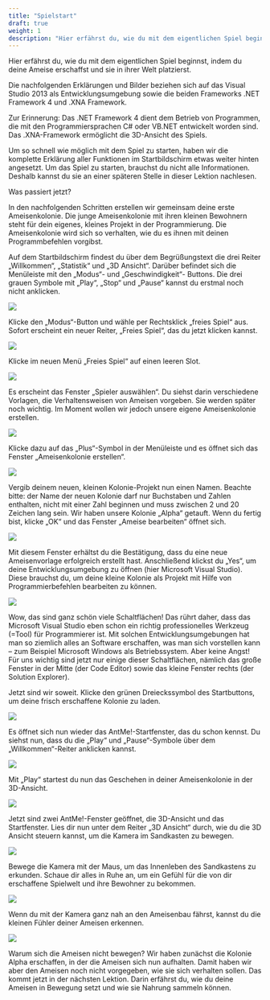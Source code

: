 ```yaml
---
title: "Spielstart"
draft: true
weight: 1
description: "Hier erfährst du, wie du mit dem eigentlichen Spiel beginnst, indem du deine Ameise erschaffst und sie in ihrer Welt platzierst."
---
```



Hier erfährst du, wie du mit dem eigentlichen Spiel beginnst, indem du deine Ameise erschaffst und sie in ihrer Welt platzierst. 

Die nachfolgenden Erklärungen und Bilder beziehen sich auf das Visual Studio 2013 als Entwicklungsumgebung sowie die beiden Frameworks .NET Framework 4 und .XNA Framework. 

Zur Erinnerung: Das .NET Framework 4 dient dem Betrieb von Programmen, die mit den Programmiersprachen C# oder VB.NET entwickelt worden sind. Das .XNA-Framework ermöglicht die 3D-Ansicht des Spiels.

Um so schnell wie möglich mit dem Spiel zu starten, haben wir die komplette Erklärung aller Funktionen im Startbildschirm etwas weiter hinten angesetzt. Um das Spiel zu starten, brauchst du nicht alle Informationen. Deshalb kannst du sie an einer späteren Stelle in dieser Lektion nachlesen. 

Was passiert jetzt? 

In den nachfolgenden Schritten erstellen wir gemeinsam deine erste Ameisenkolonie.
Die junge Ameisenkolonie mit ihren kleinen Bewohnern steht für dein eigenes, kleines Projekt in der Programmierung. Die Ameisenkolonie wird sich so verhalten, wie du es ihnen mit deinen Programmbefehlen vorgibst.

Auf dem Startbildschirm findest du über dem Begrüßungstext die drei Reiter „Willkommen“, „Statistik“ und „3D Ansicht“. Darüber befindet sich die Menüleiste mit den „Modus“- und „Geschwindigkeit“- Buttons. Die drei grauen Symbole mit „Play“, „Stop“ und „Pause“ kannst du erstmal noch nicht anklicken.

![](/images/Tutorials/Spielstart/AntMeStartScreen.jpg)

Klicke den „Modus“-Button und wähle per Rechtsklick „freies Spiel“ aus. Sofort erscheint ein neuer Reiter, „Freies Spiel“, das du jetzt klicken kannst.

![](/images/Tutorials/Spielstart/AntMeStartScreen_FreiesSpiel.jpg)

Klicke im neuen Menü „Freies Spiel“ auf einen leeren Slot.

![](/images/Tutorials/Spielstart/AntMeStartScreen_Slots.jpg)

Es erscheint das Fenster „Spieler auswählen“. Du siehst darin verschiedene Vorlagen, die Verhaltensweisen von Ameisen vorgeben. Sie werden später noch wichtig. Im Moment wollen wir jedoch unsere eigene Ameisenkolonie erstellen.


![](/images/Tutorials/Spielstart/AntMeStartScreen_NeueKolonie.jpg)

Klicke dazu auf das „Plus“-Symbol in der Menüleiste und es öffnet sich das Fenster „Ameisenkolonie erstellen“. 

![](/images/Tutorials/Spielstart/KolonieErstellen.jpg)

Vergib deinem neuen, kleinen Kolonie-Projekt nun einen Namen. Beachte bitte: der Name der neuen Kolonie darf nur Buchstaben und Zahlen enthalten, nicht mit einer Zahl beginnen und muss zwischen 2 und 20 Zeichen lang sein. Wir haben unsere Kolonie „Alpha“ getauft. Wenn du fertig bist, klicke „OK“ und das Fenster „Ameise bearbeiten“ öffnet sich.

![](/images/Tutorials/Spielstart/VsÖffnen.jpg)

Mit diesem Fenster erhältst du die Bestätigung, dass du eine neue Ameisenvorlage erfolgreich erstellt hast. Anschließend klickst du „Yes“, um deine Entwicklungsumgebung zu öffnen (hier Microsoft Visual Studio). Diese brauchst du, um deine kleine Kolonie als Projekt mit Hilfe von Programmierbefehlen bearbeiten zu können.

![](/images/Tutorials/Spielstart/VsMain.jpg)

Wow, das sind ganz schön viele Schaltflächen! Das rührt daher, dass das Microsoft Visual Studio eben schon ein richtig professionelles Werkzeug (=Tool) für Programmierer ist. Mit solchen Entwicklungsumgebungen hat man so ziemlich alles an Software erschaffen, was man sich vorstellen kann – zum Beispiel Microsoft Windows als Betriebssystem. Aber keine Angst! Für uns wichtig sind jetzt nur einige dieser Schaltflächen, nämlich das große Fenster in der Mitte (der Code Editor) sowie das kleine Fenster rechts (der Solution Explorer). 

Jetzt sind wir soweit. Klicke den grünen Dreieckssymbol des Startbuttons, um deine frisch erschaffene Kolonie zu laden.

![](/images/Tutorials/Spielstart/VsStart.jpg)

Es öffnet sich nun wieder das AntMe!-Startfenster, das du schon kennst. Du siehst nun, dass du die „Play“ und „Pause“-Symbole über dem „Willkommen“-Reiter anklicken kannst.

![](/images/Tutorials/Spielstart/AntMeStartScreen_Play.jpg)

Mit „Play“ startest du nun das Geschehen in deiner Ameisenkolonie in der 3D-Ansicht.


![](/images/Tutorials/Spielstart/AntMe3D-Ansicht.jpg)

Jetzt sind zwei AntMe!-Fenster geöffnet, die 3D-Ansicht und das Startfenster. Lies dir nun unter dem Reiter „3D Ansicht“ durch, wie du die 3D Ansicht steuern kannst, um die Kamera im Sandkasten zu bewegen. 

![](/images/Tutorials/Spielstart/Kamerasteuerung.jpg)

Bewege die Kamera mit der Maus, um das Innenleben des Sandkastens zu erkunden. Schaue dir alles in Ruhe an, um ein Gefühl für die von dir erschaffene Spielwelt und ihre Bewohner zu bekommen.


![](/images/Tutorials/Spielstart/AntMe3D-Ansicht_Winkel.jpg)

Wenn du mit der Kamera ganz nah an den Ameisenbau fährst, kannst du die kleinen Fühler deiner Ameisen erkennen. 

![](/images/Tutorials/Spielstart/AntMe3D-Ansicht_Zoom.jpg)

Warum sich die Ameisen nicht bewegen? Wir haben zunächst die Kolonie Alpha erschaffen, in der die Ameisen sich nun aufhalten. Damit haben wir aber den Ameisen noch nicht vorgegeben, wie sie sich verhalten sollen. Das kommt jetzt in der nächsten Lektion. Darin erfährst du, wie du deine Ameisen in Bewegung setzt und wie sie Nahrung sammeln können.